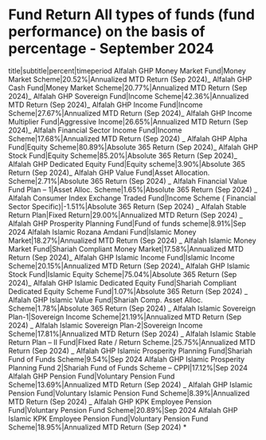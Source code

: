 # Fund Return All types of funds (fund performance) on the basis of percentage - September 2024

title|subtitle|percent|timeperiod
Alfalah GHP Money Market Fund|Money Market Scheme|20.52%|Annualized MTD Return (Sep 2024)_
Alfalah GHP Cash Fund|Money Market Scheme|20.77%|Annualized MTD Return (Sep 2024)_
Alfalah GHP Sovereign Fund|Income Scheme|42.36%|Annualized MTD Return (Sep 2024)_
Alfalah GHP Income Fund|Income Scheme|27.67%|Annualized MTD Return (Sep 2024)_
Alfalah GHP Income Multiplier Fund|Aggressive Income|26.65%|Annualized MTD Return (Sep 2024)_
Alfalah Financial Sector Income Fund|Income Scheme|17.68%|Annualized MTD Return (Sep 2024) _
Alfalah GHP Alpha Fund|Equity Scheme|80.89%|Absolute 365 Return (Sep 2024)_
Alfalah GHP Stock Fund|Equity Scheme|85.20%|Absolute 365 Return (Sep 2024)_
Alfalah GHP Dedicated Equity Fund|Equity scheme|3.90%|Absolute 365 Return (Sep 2024)_
Alfalah GHP Value Fund|Asset Allocation. Scheme|2.71%|Absolute 365 Return (Sep 2024) _
Alfalah Financial Value Fund Plan – 1|Asset Alloc. Scheme|1.65%|Absolute 365 Return (Sep 2024) _
Alfalah Consumer Index Exchange Traded Fund|Income Scheme ( Financial Sector Specific)|-1.51%|Absolute 365 Return (Sep 2024) _
Alfalah Stable Return Plan|Fixed Return|29.00%|Annualized MTD Return (Sep 2024) _
Alfalah GHP Prosperity Planning Fund|Fund of funds scheme|8.91%|Sep 2024
Alfalah Islamic Rozana Amdani Fund|Islamic Money Market|18.27%|Annualized MTD Return (Sep 2024) _
Alfalah Islamic Money Market Fund|Shariah Compliant Money Market|17.58%|Annualized MTD Return (Sep 2024)_
Alfalah GHP Islamic Income Fund|Islamic Income Scheme|20.15%|Annualized MTD Return (Sep 2024)_
Alfalah GHP Islamic Stock Fund|Islamic Equity Scheme|75.04%|Absolute 365 Return (Sep 2024)_
Alfalah GHP Islamic Dedicated Equity Fund|Shariah Compliant Dedicated Equity Scheme Fund|1.07%|Absolute 365 Return (Sep 2024) _
Alfalah GHP Islamic Value Fund|Shariah Comp. Asset Alloc. Scheme|1.78%|Absolute 365 Return (Sep 2024) _
Alfalah Islamic Sovereign Plan-1|Sovereign Income Scheme|21.19%|Annualized MTD Return (Sep 2024) _
Alfalah Islamic Sovereign Plan-2|Sovereign Income Scheme|17.81%|Annualized MTD Return (Sep 2024) _
Alfalah Islamic Stable Return Plan – II Fund|FIxed Rate / Return Scheme.|25.75%|Annualized MTD Return (Sep 2024) _
Alfalah GHP Islamic Prosperity Planning Fund|Shariah Fund of Funds Scheme|9.54%|Sep 2024
Alfalah GHP Islamic Prosperity Planning Fund 2|Shariah Fund of Funds Scheme – CPPI|17.12%|Sep 2024
Alfalah GHP Pension Fund|Voluntary Pension Fund Scheme|13.69%|Annualized MTD Return (Sep 2024) _
Alfalah GHP Islamic Pension Fund|Voluntary Islamic Pension Fund Scheme|8.39%|Annualized MTD Return (Sep 2024) _
Alfalah GHP KPK Employee Pension Fund|Voluntary Pension Fund Scheme|20.89%|Sep 2024
Alfalah GHP Islamic KPK Employee Pension Fund|Voluntary Pension Fund Scheme|18.95%|Annualized MTD Return (Sep 2024) \*

